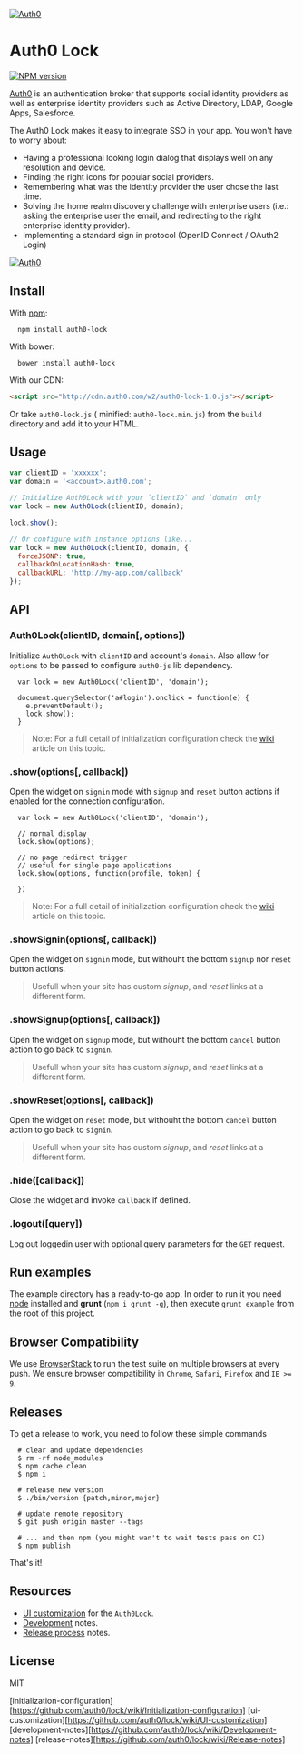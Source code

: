 [![Auth0](https://i.cloudup.com/9sk1vhcfbS.png)](http://auth0.com)

# Auth0 Lock
[![NPM version](https://badge.fury.io/js/auth0-lock.js.png)](http://badge.fury.io/js/auth0-lock.js)

[Auth0](https://auth0.com) is an authentication broker that supports social identity providers as well as enterprise identity providers such as Active Directory, LDAP, Google Apps, Salesforce.

The Auth0 Lock makes it easy to integrate SSO in your app. You won't have to worry about:
* Having a professional looking login dialog that displays well on any resolution and device.
* Finding the right icons for popular social providers.
* Remembering what was the identity provider the user chose the last time.
* Solving the home realm discovery challenge with enterprise users (i.e.: asking the enterprise user the email, and redirecting to the right enterprise identity provider).
* Implementing a standard sign in protocol (OpenID Connect / OAuth2 Login)

[![Auth0](https://i.cloudup.com/6opoEX_Z9z.png)](http://auth0.com)

## Install

With [npm](https://npmjs.org):

```
  npm install auth0-lock
```

With bower:

```
  bower install auth0-lock
```

With our CDN:

```html
<script src="http://cdn.auth0.com/w2/auth0-lock-1.0.js"></script>
```

Or take `auth0-lock.js` ( minified: `auth0-lock.min.js`) from the `build` directory and add it to your HTML.

## Usage

```javascript
var clientID = 'xxxxxx';
var domain = '<account>.auth0.com';

// Initialize Auth0Lock with your `clientID` and `domain` only
var lock = new Auth0Lock(clientID, domain);

lock.show();

// Or configure with instance options like...
var lock = new Auth0Lock(clientID, domain, {
  forceJSONP: true,
  callbackOnLocationHash: true,
  callbackURL: 'http://my-app.com/callback'
});

```

## API

### Auth0Lock(clientID, domain[, options])

Initialize `Auth0Lock` with `clientID` and account's `domain`. Also allow for `options` to be passed to configure `auth0-js` lib dependency.

```
  var lock = new Auth0Lock('clientID', 'domain');

  document.querySelector('a#login').onclick = function(e) {
    e.preventDefault();
    lock.show();
  }
```

> Note: For a full detail of initialization configuration check the [wiki](initialization-configuration) article on this topic.


### **.show(options[, callback])**

Open the widget on `signin` mode  with `signup` and `reset` button actions if enabled for the connection configuration.

```
  var lock = new Auth0Lock('clientID', 'domain');

  // normal display
  lock.show(options);

  // no page redirect trigger
  // useful for single page applications
  lock.show(options, function(profile, token) {

  })
```

> Note: For a full detail of initialization configuration check the [wiki]() article on this topic.


### **.showSignin(options[, callback])**

Open the widget on `signin` mode, but withouht the bottom `signup` nor `reset` button actions.

> Usefull when your site has custom *signup*, and *reset* links at a different form.


### **.showSignup(options[, callback])**

Open the widget on `signup` mode, but withouht the bottom `cancel` button action to go back to `signin`.

> Usefull when your site has custom *signup*, and *reset* links at a different form.


### **.showReset(options[, callback])**

Open the widget on `reset` mode, but withouht the bottom `cancel` button action to go back to `signin`.

>Usefull when your site has custom *signup*, and *reset* links at a different form.

### **.hide([callback])**

Close the widget and invoke `callback` if defined.

### **.logout([query])**

Log out loggedin user with optional query parameters for the `GET` request.

## Run examples

The example directory has a ready-to-go app. In order to run it you need [node](http://nodejs.org/) installed and **grunt** (`npm i grunt -g`), then execute `grunt example` from the root of this project.

## Browser Compatibility

We use [BrowserStack](http://browserstack.com) to run the test suite on multiple browsers at every push.
We ensure browser compatibility in `Chrome`, `Safari`, `Firefox` and `IE >= 9`.

## Releases

To get a release to work, you need to follow these simple commands

```
  # clear and update dependencies
  $ rm -rf node_modules
  $ npm cache clean
  $ npm i

  # release new version
  $ ./bin/version {patch,minor,major}

  # update remote repository
  $ git push origin master --tags

  # ... and then npm (you might wan't to wait tests pass on CI)
  $ npm publish
```

That's it!

## Resources

* [UI customization](ui-customization) for the `Auth0Lock`.
* [Development](development-notes) notes.
* [Release process](release-notes) notes.


## License

MIT

[initialization-configuration][https://github.com/auth0/lock/wiki/Initialization-configuration]
[ui-customization][https://github.com/auth0/lock/wiki/UI-customization]
[development-notes][https://github.com/auth0/lock/wiki/Development-notes]
[release-notes][https://github.com/auth0/lock/wiki/Release-notes]
